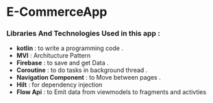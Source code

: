 # E-CommerceApp

### Libraries And Technologies Used in this app : 

 -  **kotlin** : to write a programming code . 
 -  **MVI**  : Architucture Pattern 
 -  **Firebase** : to save and get Data . 
 - **Coroutine** : to do tasks in background thread . 
 - **Navigation Component** : to Move between pages . 
 - **Hilt** : for dependency injection 
 - **Flow Api** : to Emit data from viewmodels to fragments and activties


   
